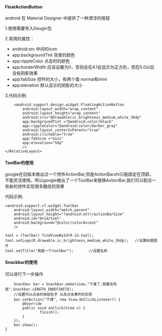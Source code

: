 #### FloatActionButton

 android 在 Material Designer 中提供了一种漂浮的按钮

1.使用需要导入Desgin包

2.常用的属性：

- android:src 中间的icon
- app:backgroundTint 背景的颜色
- app:rippleColor 点击时的颜色
- app:borderWidth 应该设置为0，否则会在4.1会显示为正方形，而在5.0以后没有阴影效果
- app:fabSize 控件的大小，有两个值 normal和mini
- app:elevation 默认显示的阴影的大小

3.代码示例:

```
    <android.support.design.widget.FloatingActionButton
        android:layout_width="wrap_content"
        android:layout_height="wrap_content"
        android:src="@drawable/ic_brightness_medium_white_36dp"
        app:backgroundTint ="@android:color/black"
        app:rippleColor="@android:color/darker_gray"
        android:layout_centerInParent="true"
        android:clickable="true"
        app:fabSize ="mini"
        app:elevation="5dp"
        />
</RelativeLayout>
```

#### ToolBar的使用

  google在旧版本推出过一个控件ActionBar,但是ActionBarzhi只能固定在顶部，不能灵活使用，所以google推出了一个ToolBar来替换ActionBar,我们可以配合一些新的控件实现很多酷炫的效果

代码示例:

```
<android.support.v7.widget.Toolbar
    android:layout_width="match_parent"
    android:layout_height="?android:attr/actionBarSize"
    android:id="@+id/tool"
    android:background="@color/colorAccent"
    />
```

```
tool = (Toolbar) findViewById(R.id.tool);
tool.setLogo(R.drawable.ic_brightness_medium_white_36dp);   //设置标题图片
tool.setTitle("我是一个toolBar");		//设置名称
```

#### Snackbar的使用

  可以进行下一步操作

```
    Snackbar bar = Snackbar.make(view,"下课了,我要去吃饭",Snackbar.LENGTH_INDEFINITE);
    //设置可以点击的按钮名字 以及点击事件的实现
    bar.setAction("下课", new View.OnClickListener() {
        @Override
        public void onClick(View v) {
                finish();
        }
    });
    bar.show();
}
```